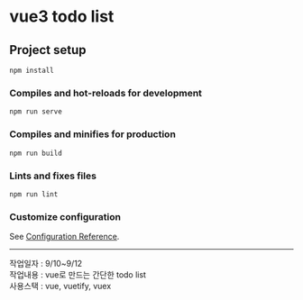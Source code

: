 # vue3 todo list

## Project setup
```
npm install
```

### Compiles and hot-reloads for development
```
npm run serve
```

### Compiles and minifies for production
```
npm run build
```

### Lints and fixes files
```
npm run lint
```

### Customize configuration
See [Configuration Reference](https://cli.vuejs.org/config/).

---
작업일자 : 9/10~9/12  
작업내용 : vue로 만드는 간단한 todo list  
사용스택 : vue, vuetify, vuex  
